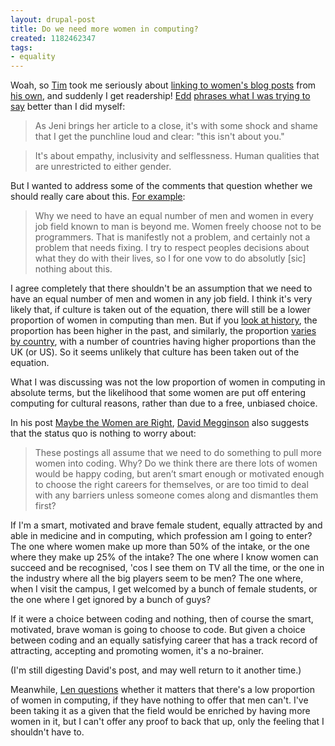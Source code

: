 ```yaml
---
layout: drupal-post
title: Do we need more women in computing?
created: 1182462347
tags:
- equality
---
```

Woah, so [Tim][1] took me seriously about [linking to women's blog posts][3] from [his own][2], and suddenly I get readership! [Edd][4] [phrases what I was trying to say][5] better than I did myself:

> As Jeni brings her article to a close, it's with some shock and shame that I get the punchline loud and clear: "this isn't about you."

> It's about empathy, inclusivity and selflessness. Human qualities that are unrestricted to either gender.

[1]: http://www.tbray.org/ongoing/ "Tim Bray's Blog"
[2]: http://www.tbray.org/ongoing/When/200x/2007/06/20/Women "More on Missing Women"
[3]: http://www.jenitennison.com/blog/node/30 "How to get women into computing"
[4]: http://times.usefulinc.com/ "Edd Dumbill's Blog"
[5]: http://times.usefulinc.com/2007/06/21-jeni "Jeni Tennison on women in computing"

But I wanted to address some of the comments that question whether we should really care about this. [For example][8]:

> Why we need to have an equal number of men and women in every job field known to man is beyond me. Women freely choose not to be programmers. That is manifestly not a problem, and certainly not a problem that needs fixing. I try to respect peoples decisions about what they do with their lives, so I for one vow to do absolutly [sic] nothing about this.

[8]: http://www.jenitennison.com/blog/node/30#comment-3546

<!--break-->

I agree completely that there shouldn't be an assumption that we need to have an equal number of men and women in any job field. I think it's very likely that, if culture is taken out of the equation, there will still be a lower proportion of women in computing than men. But if you [look at history][10], the proportion has been higher in the past, and similarly, the proportion [varies by country][9], with a number of countries having higher proportions than the UK (or US). So it seems unlikely that culture has been taken out of the equation.

What I was discussing was not the low proportion of women in computing in absolute terms, but the likelihood that some women are put off entering computing for cultural reasons, rather than due to a free, unbiased choice.

[9]: http://www.iee.org/OnComms/Circuit/benefits/Editorials/Features/girl_geeks.cfm "Why aren't more girls 'geeks'?"
[10]: http://www.swivel.com/graphs/show/8320621 "Graph of Bachelor of Computer Science Degrees, Men and Women"

In his post [Maybe the Women are Right][7], [David Megginson][6] also suggests that the status quo is nothing to worry about:

> These postings all assume that we need to do something to pull more women into coding. Why? Do we think there are there lots of women would be happy coding, but aren’t smart enough or motivated enough to choose the right careers for themselves, or are too timid to deal with any barriers unless someone comes along and dismantles them first?

If I'm a smart, motivated and brave female student, equally attracted by and able in medicine and in computing, which profession am I going to enter? The one where women make up more than 50% of the intake, or the one where they make up 25% of the intake? The one where I know women can succeed and be recognised, 'cos I see them on TV all the time, or the one in the industry where all the big players seem to be men? The one where, when I visit the campus, I get welcomed by a bunch of female students, or the one where I get ignored by a bunch of guys?

If it were a choice between coding and nothing, then of course the smart, motivated, brave woman is going to choose to code. But given a choice between coding and an equally satisfying career that has a track record of attracting, accepting and promoting women, it's a no-brainer.

(I'm still digesting David's post, and may well return to it another time.)

[6]: http://www.megginson.com/ "David Megginson"
[7]: http://www.megginson.com/blogs/quoderat/2007/06/21/maybe-the-women-are-right/ "Maybe the Women are Right"

Meanwhile, [Len questions][11] whether it matters that there's a low proportion of women in computing, if they have nothing to offer that men can't. I've been taking it as a given that the field would be enriched by having more women in it, but I can't offer any proof to back that up, only the feeling that I shouldn't have to.

[11]: http://www.jenitennison.com/blog/node/30#comment-3552
